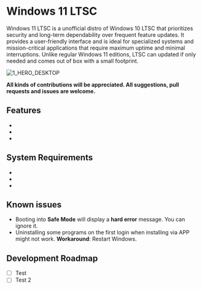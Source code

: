 # Windows 11 LTSC
Windows 11 LTSC is a unofficial distro of Windows 10 LTSC that prioritizes security and long-term dependability over frequent feature updates. It provides a user-friendly interface and is ideal for specialized systems and mission-critical applications that require maximum uptime and minimal interruptions. Unlike regular Windows 11 editions, LTSC can updated if only needed and comes out of box with a small footprint.

![1_HERO_DESKTOP](https://user-images.githubusercontent.com/96759883/219473489-3f60515a-2590-4c02-a175-75641b9b35e2.png)

**All kinds of contributions will be appreciated. All suggestions, pull 
requests and issues are welcome.**

## Features

-
-
-

## System Requirements

-
-
-

## Known issues


- Booting into **Safe Mode** will display a **hard error** message. You can ignore it.
- Uninstalling some programs on the first login when installing via APP might not work. **Workaround**: Restart Windows.
  
## Development Roadmap

- [ ] Test
- [ ] Test 2
